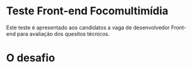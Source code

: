# Teste Front-end Focomultimídia
Este teste é apresentado aos candidatos a vaga de desenvolvedor Front-end para avaliação dos quesitos técnicos.

# O desafio
